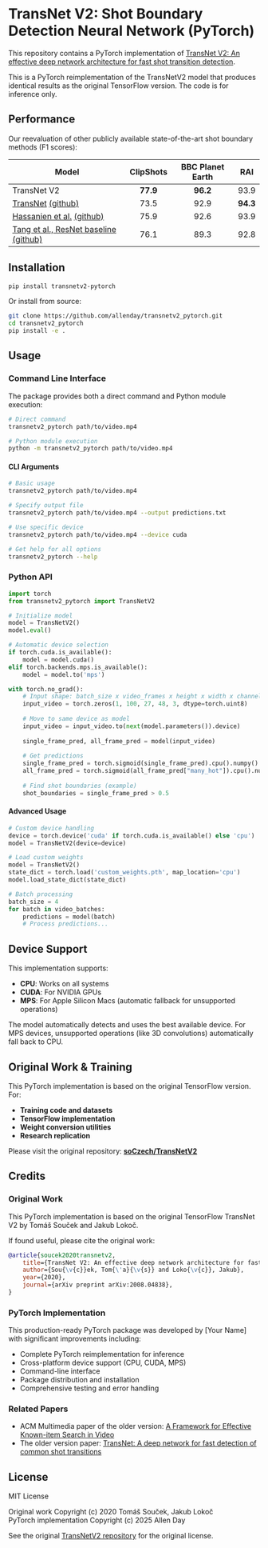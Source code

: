 # TransNet V2: Shot Boundary Detection Neural Network (PyTorch)

This repository contains a PyTorch implementation of [TransNet V2: An effective deep network architecture for fast shot transition detection](https://arxiv.org/abs/2008.04838).

This is a PyTorch reimplementation of the TransNetV2 model that produces identical results as the original TensorFlow version. The code is for inference only.

## Performance

Our reevaluation of other publicly available state-of-the-art shot boundary methods (F1 scores):

Model | ClipShots | BBC Planet Earth | RAI
--- | :---: | :---: | :---:
TransNet V2 | **77.9** | **96.2** | 93.9
[TransNet](https://arxiv.org/abs/1906.03363) [(github)](https://github.com/soCzech/TransNet) | 73.5 | 92.9 | **94.3**
[Hassanien et al.](https://arxiv.org/abs/1705.03281) [(github)](https://github.com/melgharib/DSBD) | 75.9 | 92.6 | 93.9
[Tang et al., ResNet baseline](https://arxiv.org/abs/1808.04234) [(github)](https://github.com/Tangshitao/ClipShots_basline) | 76.1 | 89.3 | 92.8

## Installation

```bash
pip install transnetv2-pytorch
```

Or install from source:
```bash
git clone https://github.com/allenday/transnetv2_pytorch.git
cd transnetv2_pytorch
pip install -e .
```

## Usage

### Command Line Interface

The package provides both a direct command and Python module execution:

```bash
# Direct command
transnetv2_pytorch path/to/video.mp4

# Python module execution
python -m transnetv2_pytorch path/to/video.mp4
```

#### CLI Arguments

```bash
# Basic usage
transnetv2_pytorch path/to/video.mp4

# Specify output file
transnetv2_pytorch path/to/video.mp4 --output predictions.txt

# Use specific device
transnetv2_pytorch path/to/video.mp4 --device cuda

# Get help for all options
transnetv2_pytorch --help
```

### Python API

```python
import torch
from transnetv2_pytorch import TransNetV2

# Initialize model
model = TransNetV2()
model.eval()

# Automatic device selection
if torch.cuda.is_available():
    model = model.cuda()
elif torch.backends.mps.is_available():
    model = model.to('mps')

with torch.no_grad():
    # Input shape: batch_size x video_frames x height x width x channels (RGB)
    input_video = torch.zeros(1, 100, 27, 48, 3, dtype=torch.uint8)
    
    # Move to same device as model
    input_video = input_video.to(next(model.parameters()).device)
    
    single_frame_pred, all_frame_pred = model(input_video)
    
    # Get predictions
    single_frame_pred = torch.sigmoid(single_frame_pred).cpu().numpy()
    all_frame_pred = torch.sigmoid(all_frame_pred["many_hot"]).cpu().numpy()
    
    # Find shot boundaries (example)
    shot_boundaries = single_frame_pred > 0.5
```

#### Advanced Usage

```python
# Custom device handling
device = torch.device('cuda' if torch.cuda.is_available() else 'cpu')
model = TransNetV2(device=device)

# Load custom weights
model = TransNetV2()
state_dict = torch.load('custom_weights.pth', map_location='cpu')
model.load_state_dict(state_dict)

# Batch processing
batch_size = 4
for batch in video_batches:
    predictions = model(batch)
    # Process predictions...
```

## Device Support

This implementation supports:
- **CPU**: Works on all systems
- **CUDA**: For NVIDIA GPUs
- **MPS**: For Apple Silicon Macs (automatic fallback for unsupported operations)

The model automatically detects and uses the best available device. For MPS devices, unsupported operations (like 3D convolutions) automatically fall back to CPU.

## Original Work & Training

This PyTorch implementation is based on the original TensorFlow version. For:
- **Training code and datasets**
- **TensorFlow implementation** 
- **Weight conversion utilities**
- **Research replication**

Please visit the original repository: **[soCzech/TransNetV2](https://github.com/soCzech/TransNetV2)**

## Credits

### Original Work

This PyTorch implementation is based on the original TensorFlow TransNet V2 by Tomáš Souček and Jakub Lokoč.

If found useful, please cite the original work:

```bibtex
@article{soucek2020transnetv2,
    title={TransNet V2: An effective deep network architecture for fast shot transition detection},
    author={Sou{\v{c}}ek, Tom{\'a}{\v{s}} and Loko{\v{c}}, Jakub},
    year={2020},
    journal={arXiv preprint arXiv:2008.04838},
}
```

### PyTorch Implementation

This production-ready PyTorch package was developed by [Your Name] with significant improvements including:
- Complete PyTorch reimplementation for inference
- Cross-platform device support (CPU, CUDA, MPS)
- Command-line interface
- Package distribution and installation
- Comprehensive testing and error handling

### Related Papers

- ACM Multimedia paper of the older version: [A Framework for Effective Known-item Search in Video](https://dl.acm.org/doi/abs/10.1145/3343031.3351046)
- The older version paper: [TransNet: A deep network for fast detection of common shot transitions](https://arxiv.org/abs/1906.03363)

## License

MIT License

Original work Copyright (c) 2020 Tomáš Souček, Jakub Lokoč  
PyTorch implementation Copyright (c) 2025 Allen Day

See the original [TransNetV2 repository](https://github.com/soCzech/TransNetV2) for the original license.
